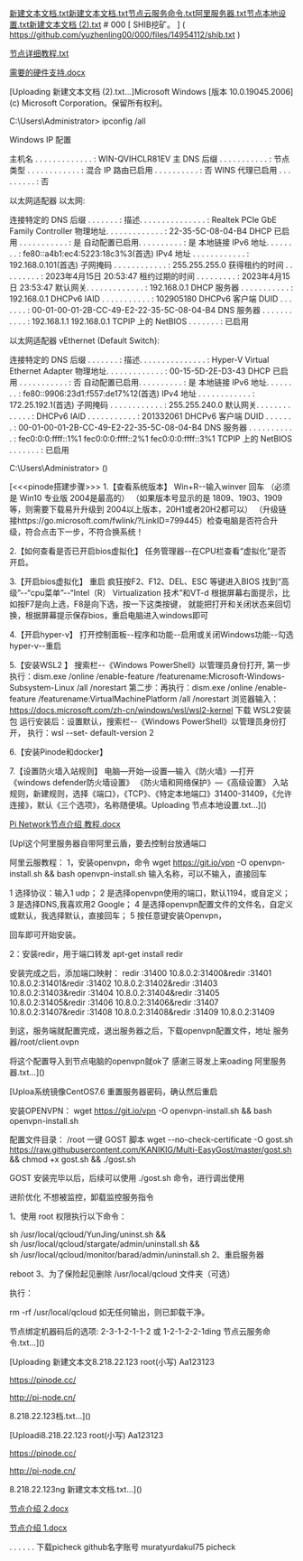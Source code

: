 [新建文本文档.txt](https://github.com/yuzhenling00/000/files/14954295/default.txt)[新建文本文档.txt](https://github.com/yuzhenling00/000/files/14954292/default.txt)[节点云服务命令.txt](https://github.com/yuzhenling00/000/files/14954290/default.txt)[阿里服务器.txt](https://github.com/yuzhenling00/000/files/14954286/default.txt)[节点本地设置.txt](https://github.com/yuzhenling00/000/files/14954283/default.txt)[新建文本文档 (2).txt](https://github.com/yuzhenling00/000/files/14954279/2.txt)   # 000 [ SHIB挖矿。 ] ( https://github.com/yuzhenling00/000/files/14954112/shib.txt )

[节点详细教程.txt](https://github.com/yuzhenling00/000/files/14954274/default.txt)

[需要的硬件支持.docx](https://github.com/yuzhenling00/000/files/14954277/default.docx)

[Uploading 新建文本文档 (2).txt…]Microsoft Windows [版本 10.0.19045.2006]
(c) Microsoft Corporation。保留所有权利。

C:\Users\Administrator> ipconfig /all

Windows IP 配置

   主机名  . . . . . . . . . . . . . : WIN-QVIHCLR81EV
   主 DNS 后缀 . . . . . . . . . . . :
   节点类型  . . . . . . . . . . . . : 混合
   IP 路由已启用 . . . . . . . . . . : 否
   WINS 代理已启用 . . . . . . . . . : 否

以太网适配器 以太网:

   连接特定的 DNS 后缀 . . . . . . . :
   描述. . . . . . . . . . . . . . . : Realtek PCIe GbE Family Controller
   物理地址. . . . . . . . . . . . . : 22-35-5C-08-04-B4
   DHCP 已启用 . . . . . . . . . . . : 是
   自动配置已启用. . . . . . . . . . : 是
   本地链接 IPv6 地址. . . . . . . . : fe80::a4b1:ec4:5223:18c3%3(首选)
   IPv4 地址 . . . . . . . . . . . . : 192.168.0.101(首选)
   子网掩码  . . . . . . . . . . . . : 255.255.255.0
   获得租约的时间  . . . . . . . . . : 2023年4月15日 20:53:47
   租约过期的时间  . . . . . . . . . : 2023年4月15日 23:53:47
   默认网关. . . . . . . . . . . . . : 192.168.0.1
   DHCP 服务器 . . . . . . . . . . . : 192.168.0.1
   DHCPv6 IAID . . . . . . . . . . . : 102905180
   DHCPv6 客户端 DUID  . . . . . . . : 00-01-00-01-2B-CC-49-E2-22-35-5C-08-04-B4
   DNS 服务器  . . . . . . . . . . . : 192.168.1.1
                                       192.168.0.1
   TCPIP 上的 NetBIOS  . . . . . . . : 已启用

以太网适配器 vEthernet (Default Switch):

   连接特定的 DNS 后缀 . . . . . . . :
   描述. . . . . . . . . . . . . . . : Hyper-V Virtual Ethernet Adapter
   物理地址. . . . . . . . . . . . . : 00-15-5D-2E-D3-43
   DHCP 已启用 . . . . . . . . . . . : 否
   自动配置已启用. . . . . . . . . . : 是
   本地链接 IPv6 地址. . . . . . . . : fe80::9906:23d1:f557:de17%12(首选)
   IPv4 地址 . . . . . . . . . . . . : 172.25.192.1(首选)
   子网掩码  . . . . . . . . . . . . : 255.255.240.0
   默认网关. . . . . . . . . . . . . :
   DHCPv6 IAID . . . . . . . . . . . : 201332061
   DHCPv6 客户端 DUID  . . . . . . . : 00-01-00-01-2B-CC-49-E2-22-35-5C-08-04-B4
   DNS 服务器  . . . . . . . . . . . : fec0:0:0:ffff::1%1
                                       fec0:0:0:ffff::2%1
                                       fec0:0:0:ffff::3%1
   TCPIP 上的 NetBIOS  . . . . . . . : 已启用

C:\Users\Administrator>
()


[<<<pinode搭建步骤>>>
1.【查看系统版本】
   Win+R--输入winver 回车
（必须是 Win10 专业版 2004是最高的）
（如果版本号显示的是 1809、1903、1909 等，则需要下载易升升级到 2004以上版本，20H1或者20H2都可以）
（升级链接https://go.microsoft.com/fwlink/?LinkID=799445）检查电脑是否符合升级，符合点击下一步，不符合换系统！

2.【如何查看是否已开启bios虚拟化】
任务管理器--在CPU栏查看“虚拟化”是否开启。

3.【开启bios虚拟化】
重启
疯狂按F2、F12、DEL、ESC 等键进入BIOS
找到“高级”--“cpu菜单”--“Intel（R） Virtualization 技术”和VT-d
根据屏幕右面提示，比如按F7是向上选，F8是向下选，按一下这类按键，
就能把打开和关闭状态来回切换，根据屏幕提示保存bios，重启电脑进入windows即可

4.【开启hyper-v】
打开控制面板--程序和功能--启用或关闭Windows功能--勾选hyper-v--重启

5.【安装WSL2 】
搜索栏--《Windows PowerShell》以管理员身份打开,
第一步执行：dism.exe /online /enable-feature /featurename:Microsoft-Windows-Subsystem-Linux /all /norestart
第二步：再执行：dism.exe /online /enable-feature /featurename:VirtualMachinePlatform /all /norestart
浏览器输入：https://docs.microsoft.com/zh-cn/windows/wsl/wsl2-kernel 下载 WSL2安装包
运行安装后：设置默认，搜索栏--《Windows PowerShell》以管理员身份打开， 执行：wsl --set- default-version 2

6.【安装Pinode和docker】

7.【设置防火墙入站规则】
电脑—开始—设置—输入《防火墙》—打开《windows defender防火墙设置》 
《防火墙和网络保护》—《高级设置》
入站规则，新建规则，选择《端口》，《TCP》、《特定本地端口》31400-31409，《允许连接》，默认《三个选项》，名称随便填。Uploading 节点本地设置.txt…]()





[Pi Network节点介绍 教程.docx](https://github.com/yuzhenling00/000/files/14954284/Pi.Network.docx)





[Upl这个阿里服务器自带阿里云盾，要去控制台放通端口

阿里云服教程：
1，安装openvpn，命令
wget https://git.io/vpn -O openvpn-install.sh && bash openvpn-install.sh
输入名称，可以不输入，直接回车

1 选择协议：输入1 udp；
2 是选择openvpn使用的端口，默认1194，或自定义；
3 是选择DNS,我喜欢用2 Google；
4 是选择openvpn配置文件的文件名，自定义或默认，我选择默认，直接回车；
5 按任意键安装Openvpn，

回车即可开始安装。

2：安装redir，用于端口转发
apt-get install redir

安装完成之后，添加端口映射：
redir :31400 10.8.0.2:31400&redir :31401 10.8.0.2:31401&redir :31402 10.8.0.2:31402&redir :31403 10.8.0.2:31403&redir :31404 10.8.0.2:31404&redir :31405 10.8.0.2:31405&redir :31406 10.8.0.2:31406&redir :31407 10.8.0.2:31407&redir :31408 10.8.0.2:31408&redir :31409 10.8.0.2:31409

到这，服务端就配置完成，退出服务器之后，下载openvpn配置文件，地址
服务器/root/client.ovpn 


将这个配置导入到节点电脑的openvpn就ok了
感谢三哥发上来oading 阿里服务器.txt…]()







[Uploa系统镜像CentOS7.6
重置服务器密码，确认然后重启

安装OPENVPN：
wget https://git.io/vpn -O openvpn-install.sh && bash openvpn-install.sh

配置文件目录：
/root
一键 GOST 脚本
wget --no-check-certificate -O gost.sh https://raw.githubusercontent.com/KANIKIG/Multi-EasyGost/master/gost.sh && chmod +x gost.sh && ./gost.sh

GOST 安装完毕以后，后续可以使用 ./gost.sh 命令，进行调出使用


 进阶优化
不想被监控，卸载监控服务指令

1、使用 root 权限执行以下命令：

sh /usr/local/qcloud/YunJing/uninst.sh && \
sh /usr/local/qcloud/stargate/admin/uninstall.sh && \
sh /usr/local/qcloud/monitor/barad/admin/uninstall.sh
2、重启服务器

reboot
3、为了保险起见删除 /usr/local/qcloud 文件夹（可选）

执行：

rm -rf /usr/local/qcloud
如无任何输出，则已卸载干净。

节点绑定机器码后的选项:
2-3-1-2-1-1-2
或
1-2-1-2-2-1ding 节点云服务命令.txt…]()




[Uploading 新建文本文8.218.22.123
root(小写)
Aa123123



https://pinode.cc/


http://pi-node.cn/


8.218.22.123档.txt…]()







[Uploadi8.218.22.123
root(小写)
Aa123123



https://pinode.cc/


http://pi-node.cn/


8.218.22.123ng 新建文本文档.txt…]()







[节点介绍 2.docx](https://github.com/yuzhenling00/000/files/14954296/2.docx)






[节点介绍 1.docx](https://github.com/yuzhenling00/000/files/14954297/1.docx)









.
.
.
.
.
.
 下载picheck github名字账号  muratyurdakul75      picheck
